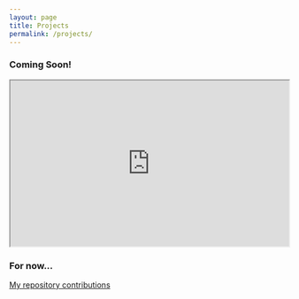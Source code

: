 ```yaml
---
layout: page
title: Projects
permalink: /projects/
---
```


### Coming Soon!

<iframe src="http://www.knowledgelab.org/people/detail/meganb/" width="100%" height="300">
  <p>Your browser does not support iframes.</p>
</iframe>

### For now...

[My repository contributions](http://github.com/meganbarnes)
